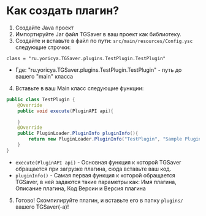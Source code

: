 # Как создать плагин?
1) Создайте Java проект
2) Импортируйте Jar файл TGSaver в ваш проект как библиотеку.
3) Создайте и вставьте в файл по пути: ```src/main/resources/Config.ysc``` следующие строчки:
```yscript
class = "ru.yoricya.TGSaver.plugins.TestPlugin.TestPlugin"
```
* Где: "ru.yoricya.TGSaver.plugins.TestPlugin.TestPlugin" - путь до вашего  "main" класса

4) Вставьте в ваш Main класс следующие функции:
```java
public class TestPlugin {
    @Override
    public void execute(PluginAPI api){

    }
    @Override
    public PluginLoader.PluginInfo pluginInfo(){
        return new PluginLoader.PluginInfo("TestPlugin", "Sample Plugin", 1, "Version 1.0");
    }
}
```
* `execute(PluginAPI api)` - Основная функция к которой TGSaver обращается при загрузке плагина, сюда вставьте ваш код.
* `pluginInfo()` - Самая первая функция к которой обращается TGSaver, в ней задаются такие параметры как: Имя плагина, Описание плагина, Код Версии и Версия плагина
5) Готово! Скомпилируйте плагин, и вставьте его в папку `plugins/` вашего TGSaver(-a)!
